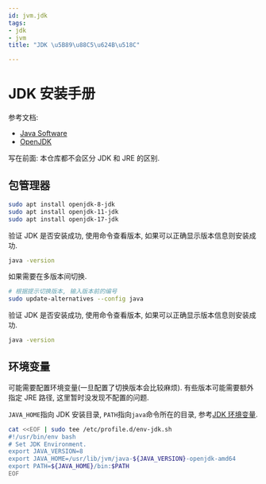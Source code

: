 ```yaml
---
id: jvm.jdk
tags:
- jdk
- jvm
title: "JDK \u5B89\u88C5\u624B\u518C"

---
```

# JDK 安装手册


参考文档:

+ [Java Software](https://www.oracle.com/java/)
+ [OpenJDK](https://openjdk.java.net/)



写在前面: 本仓库都不会区分 JDK 和 JRE 的区别.

## 包管理器


```bash
sudo apt install openjdk-8-jdk
sudo apt install openjdk-11-jdk
sudo apt install openjdk-17-jdk
```



验证 JDK 是否安装成功, 使用命令查看版本, 如果可以正确显示版本信息则安装成功.



```bash
java -version
```



如果需要在多版本间切换.



```bash
# 根据提示切换版本, 输入版本前的编号
sudo update-alternatives --config java
```



验证 JDK 是否安装成功, 使用命令查看版本, 如果可以正确显示版本信息则安装成功.



```bash
java -version
```

## 环境变量


可能需要配置环境变量(一旦配置了切换版本会比较麻烦). 有些版本可能需要额外指定 JRE 路径, 这里暂时没发现不配置的问题.

`JAVA_HOME`指向 JDK 安装目录, `PATH`指向`java`命令所在的目录, 参考[JDK 环境变量](https://www.yuque.com/attachments/yuque/0/2022/sh/26002940/1643083448140-5139c455-2ed3-40b8-9360-eb1382fdcfba.sh).



```bash
cat <<EOF | sudo tee /etc/profile.d/env-jdk.sh
#!/usr/bin/env bash
# Set JDK Environment.
export JAVA_VERSION=8
export JAVA_HOME=/usr/lib/jvm/java-${JAVA_VERSION}-openjdk-amd64
export PATH=${JAVA_HOME}/bin:$PATH
EOF
```

